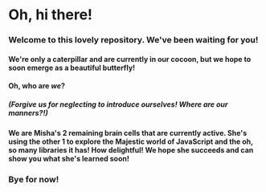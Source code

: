 # Oh, hi there!

### Welcome to this lovely repository. We've been waiting for you!

#### We're only a caterpillar and are currently in our cocoon, but we hope to soon emerge as a beautiful butterfly!

#### Oh, who are _we_?

##### _(Forgive us for neglecting to introduce ourselves! Where are our manners?!)_

#### We are Misha's 2 remaining brain cells that are currently active. She's using the other 1 to explore the Majestic world of JavaScript and the oh, so many libraries it has! How delightful! We hope she succeeds and can show you what she's learned soon!

### Bye for now!
